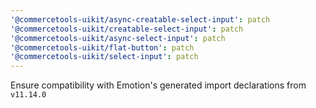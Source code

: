 ```yaml
---
'@commercetools-uikit/async-creatable-select-input': patch
'@commercetools-uikit/creatable-select-input': patch
'@commercetools-uikit/async-select-input': patch
'@commercetools-uikit/flat-button': patch
'@commercetools-uikit/select-input': patch
---
```


Ensure compatibility with Emotion's generated import declarations from `v11.14.0`
